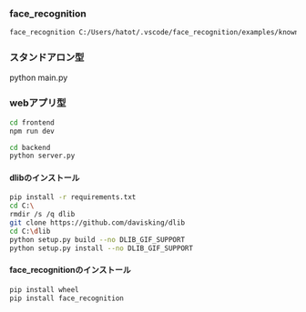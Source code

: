 ### face_recognition
```sh
face_recognition C:/Users/hatot/.vscode/face_recognition/examples/known_peoples C:/Users/hatot/.vscode/face_recognition/examples/unknown_peoples
```
### スタンドアロン型
python main.py

### webアプリ型
```sh
cd frontend
npm run dev
```

```sh
cd backend
python server.py
```

#### dlibのインストール
```sh
pip install -r requirements.txt
cd C:\
rmdir /s /q dlib
git clone https://github.com/davisking/dlib
cd C:\dlib
python setup.py build --no DLIB_GIF_SUPPORT
python setup.py install --no DLIB_GIF_SUPPORT
```

#### face_recognitionのインストール
```sh
pip install wheel
pip install face_recognition
```

<!-- https://github.com/computervisioneng/face-attendance-system/blob/master/main.py -->
